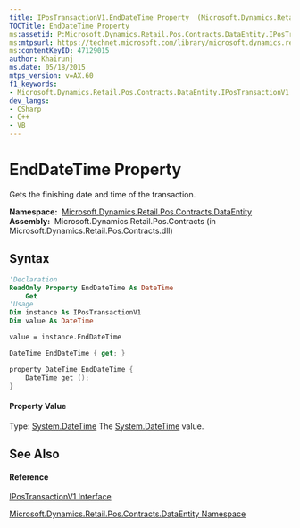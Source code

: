 ```yaml
---
title: IPosTransactionV1.EndDateTime Property  (Microsoft.Dynamics.Retail.Pos.Contracts.DataEntity)
TOCTitle: EndDateTime Property
ms:assetid: P:Microsoft.Dynamics.Retail.Pos.Contracts.DataEntity.IPosTransactionV1.EndDateTime
ms:mtpsurl: https://technet.microsoft.com/library/microsoft.dynamics.retail.pos.contracts.dataentity.ipostransactionv1.enddatetime(v=AX.60)
ms:contentKeyID: 47129015
author: Khairunj
ms.date: 05/18/2015
mtps_version: v=AX.60
f1_keywords:
- Microsoft.Dynamics.Retail.Pos.Contracts.DataEntity.IPosTransactionV1.EndDateTime
dev_langs:
- CSharp
- C++
- VB
---
```


# EndDateTime Property

Gets the finishing date and time of the transaction.

**Namespace:**  [Microsoft.Dynamics.Retail.Pos.Contracts.DataEntity](microsoft-dynamics-retail-pos-contracts-dataentity-namespace.md)  
**Assembly:**  Microsoft.Dynamics.Retail.Pos.Contracts (in Microsoft.Dynamics.Retail.Pos.Contracts.dll)

## Syntax

``` vb
'Declaration
ReadOnly Property EndDateTime As DateTime
    Get
'Usage
Dim instance As IPosTransactionV1
Dim value As DateTime

value = instance.EndDateTime
```

``` csharp
DateTime EndDateTime { get; }
```

``` c++
property DateTime EndDateTime {
    DateTime get ();
}
```

#### Property Value

Type: [System.DateTime](https://technet.microsoft.com/library/03ybds8y\(v=ax.60\))  
The [System.DateTime](https://technet.microsoft.com/library/03ybds8y\(v=ax.60\)) value.  

## See Also

#### Reference

[IPosTransactionV1 Interface](ipostransactionv1-interface-microsoft-dynamics-retail-pos-contracts-dataentity.md)

[Microsoft.Dynamics.Retail.Pos.Contracts.DataEntity Namespace](microsoft-dynamics-retail-pos-contracts-dataentity-namespace.md)

